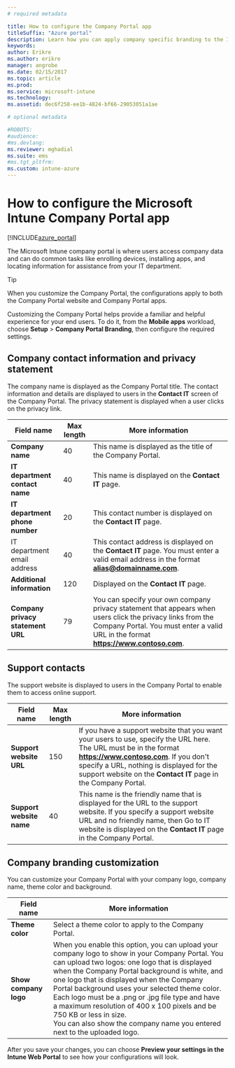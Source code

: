 ```yaml
---
# required metadata

title: How to configure the Company Portal apptitleSuffix: "Azure portal"
description: Learn how you can apply company specific branding to the Intune Company Portal app. "
keywords:
author: Erikre
ms.author: erikre
manager: angrobe
ms.date: 02/15/2017
ms.topic: article
ms.prod:
ms.service: microsoft-intune
ms.technology:
ms.assetid: dec6f258-ee1b-4824-bf66-29053051a1ae

# optional metadata

#ROBOTS:
#audience:
#ms.devlang:
ms.reviewer: mghadial
ms.suite: ems
#ms.tgt_pltfrm:
ms.custom: intune-azure
---
```


# How to configure the Microsoft Intune Company Portal app

[!INCLUDE[azure_portal](./includes/azure_portal.md)]

The Microsoft Intune company portal is where users access company data and can do common tasks like enrolling devices, installing apps, and locating information for assistance from your IT department.		

> [!Tip]		
> When you customize the Company Portal, the configurations apply to both the Company Portal website and Company Portal apps.		

Customizing the Company Portal helps provide a familiar and helpful experience for your end users. To do it, from the **Mobile apps** workload, choose  **Setup** > **Company Portal Branding**, then configure the required settings.		

## Company contact information and privacy statement		
The company name is displayed as the Company Portal title. The contact information and details are displayed to users in the **Contact IT** screen of the Company Portal. The privacy statement is displayed when a user clicks on the privacy link.		


|Field name|Max length|More information|		
|-|-|-|		
|**Company name**|40|This name is displayed as the title of the Company Portal.|		
|**IT department contact name**|40|This name is displayed on the **Contact IT** page.|		
|**IT department phone number**|20|This contact number is displayed on the **Contact IT** page.|		
|IT department email address|40|This contact address is displayed on the **Contact IT** page. You must enter a valid email address in the format **alias@domainname.com**.|		
|**Additional information**|120|Displayed on the **Contact IT** page.|		
|**Company privacy statement URL**|79|You can specify your own company privacy statement that appears when users click the privacy links from the Company Portal. You must enter a valid URL in the format **https://www.contoso.com**.|		

## Support contacts		
The support website is displayed to users in the Company Portal to enable them to access online support.		



|Field name|Max length|More information|		
|-|-|-|		
|**Support website URL**|150|If you have a support website that you want your users to use, specify the URL here. The URL must be in the format **https://www.contoso.com**. If you don't specify a URL, nothing is displayed for the support website on the **Contact IT** page in the Company Portal.|		
|**Support website name**|40|This name is the friendly name that is displayed for the URL to the support website. If you specify a support website URL and no friendly name, then Go to IT website is displayed on the **Contact IT** page in the Company Portal.		

## Company branding customization		
You can customize your Company Portal with your company logo, company name, theme color and background.		



|Field name|More information|		
|-|-|		
|**Theme color**|Select a theme color to apply to the Company Portal.|		
|**Show company logo**|When you enable this option, you can upload your company logo to show in your Company Portal. You can upload two logos: one logo that is displayed when the Company Portal background is white, and one logo that is displayed when the Company Portal background uses your selected theme color. Each logo must be a .png or .jpg file type and have a maximum resolution of 400 x 100 pixels and be 750 KB or less in size.<br>You can also show the company name you entered next to the uploaded logo.|		

After you save your changes, you can choose **Preview your settings in the Intune Web Portal** to see how your configurations will look.
